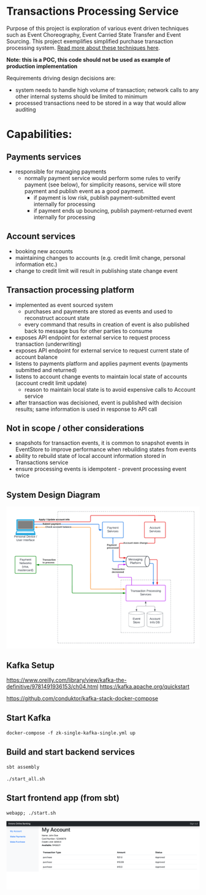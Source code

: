 # Transactions Processing Service

Purpose of this project is exploration of various event driven techniques such as Event Choreography, Event Carried State Transfer and Event Sourcing.
This project exemplifies simplified purchase transaction processing system. [Read more about these techniques here](docs/event_driven.md).

**Note: this is a POC, this code should not be used as example of production implementation**

Requirements driving design decisions are:

- system needs to handle high volume of transaction; network calls to any other internal systems should be limited to minimum 
- processed transactions need to be stored in a way that would allow auditing

# Capabilities:

## Payments services
- responsible for managing payments
  - normally payment service would perform some rules to verify payment (see below), for simplicity reasons, service will store payment and publish event as a good payment.
    - if payment is low risk, publish payment-submitted event internally for processing
    - if payment ends up bouncing, publish payment-returned event internally for processing

## Account services
- booking new accounts
- maintaining changes to accounts (e.g. credit limit change, personal information etc.)
- change to credit limit will result in publishing state change event

## Transaction processing platform
- implemented as event sourced system
  - purchases and payments are stored as events and used to reconstruct account state
  - every command that results in creation of event is also published back to message bus for other parties to consume
- exposes API endpoint for external service to request process transaction (underwriting)
- exposes API endpoint for external service to request current state of account balance
- listens to payments platform and applies payment events (payments submitted and returned)
- listens to account change events to maintain local state of accounts (account credit limit update)
  - reason to maintain local state is to avoid expensive calls to Account service 
- after transaction was decisioned, event is published with decision results; same information is used in response to API call

## Not in scope / other considerations
- snapshots for transaction events, it is common to snapshot events in EventStore to improve performance when rebuilding states from events
- ability to rebuild state of local account information stored in Transactions service
- ensure processing events is idempotent - prevent processing event twice

## System Design Diagram

![alt text](docs/system_diagram.png)

## Kafka Setup
https://www.oreilly.com/library/view/kafka-the-definitive/9781491936153/ch04.html
https://kafka.apache.org/quickstart

https://github.com/conduktor/kafka-stack-docker-compose

## Start Kafka

`docker-compose -f zk-single-kafka-single.yml up`

## Build and start backend services

`sbt assembly`

`./start_all.sh`

## Start frontend app (from sbt)

`webapp; ./start.sh`

![alt text](docs/app.png)
